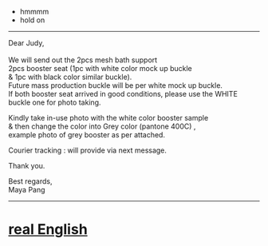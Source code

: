 - hmmmm
- hold on
<hr>
Dear Judy, <br>
 <br>
We will send out the 2pcs mesh bath support<br>
 2pcs booster seat (1pc with white color mock up buckle<br>
& 1pc with black color similar buckle).<br>
Future mass production buckle will be per white mock up buckle.<br>
If both booster seat arrived in good conditions, please use the WHITE buckle one for photo taking.<br>
 
Kindly take in-use photo with the white color booster sample<br>
& then change the color into Grey color (pantone 400C) ,<br>
example photo of grey booster as per attached.<br>
 
Courier tracking : will provide via next message.<br>
 
Thank you.<br>
 
Best regards,<br>
Maya Pang<br>
<hr>

# [real English](https://wenku.baidu.com/view/8bc663a0284ac850ad024207.html?mark_pay_doc=0&mark_rec_page=1&mark_rec_position=2&clear_uda_param=1)
